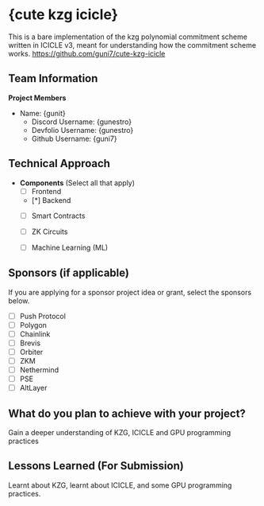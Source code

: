 # {cute kzg icicle}

This is a bare implementation of the kzg polynomial commitment scheme written in ICICLE v3, meant for understanding how the commitment scheme works. 
https://github.com/guni7/cute-kzg-icicle

## Team Information

**Project Members**

- Name: {gunit}
  - Discord Username: {gunestro}
  - Devfolio Username: {gunestro}
  - Github Username: {guni7}

## Technical Approach

- **Components** (Select all that apply)
  - [ ] Frontend
  - [*] Backend
  - [ ] Smart Contracts
  - [ ] ZK Circuits
  - [ ] Machine Learning (ML)


## Sponsors (if applicable)

If you are applying for a sponsor project idea or grant, select the sponsors below.

- [ ] Push Protocol
- [ ] Polygon
- [ ] Chainlink
- [ ] Brevis
- [ ] Orbiter
- [ ] ZKM
- [ ] Nethermind
- [ ] PSE
- [ ] AltLayer

## What do you plan to achieve with your project?

Gain a deeper understanding of KZG, ICICLE and GPU programming practices

## Lessons Learned (For Submission)

Learnt about KZG, learnt about ICICLE, and some GPU programming practices. 

